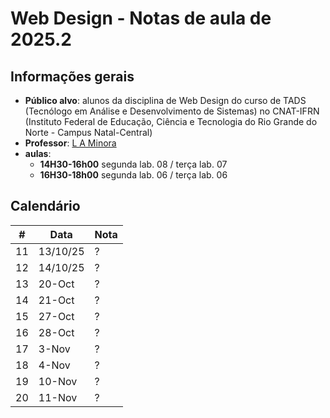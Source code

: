 # Web Design - Notas de aula de 2025.2

## Informações gerais

- **Público alvo**: alunos da disciplina de Web Design do curso de TADS (Tecnólogo em Análise e Desenvolvimento de Sistemas) no CNAT-IFRN (Instituto Federal de Educação, Ciência e Tecnologia do Rio Grande do Norte - Campus Natal-Central)
- **Professor**: [L A Minora](https://github.com/leonardo-minora/)
- **aulas**:
  - **14H30-16h00** segunda  lab. 08 / terça lab. 07
  - **16H30-18h00** segunda  lab. 06 / terça lab. 06

## Calendário

| #  | Data  | Nota |
| -- | ----- | ---- |
| 11 | 13/10/25 | ? |
| 12 | 14/10/25 | ? |
| 13 | 20-Oct | ? |
| 14 | 21-Oct | ? | 
| 15 | 27-Oct | ? |
| 16 | 28-Oct | ? | 
| 17 | 3-Nov | ? |
| 18 | 4-Nov | ? |	 
| 19 | 10-Nov | ? |	 
| 20 | 11-Nov | ? |

